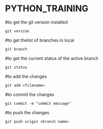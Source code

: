 # PYTHON_TRAINING

#to get the git version installed

    git version

#to get thelist of branches in local

    git branch 

#to get the current status of the active branch

    git status


#to add the changes 

    git add <filename>

#to commit the changes

    git commit -m "commit message"

#to push the changes

    git push origin <branch name>

